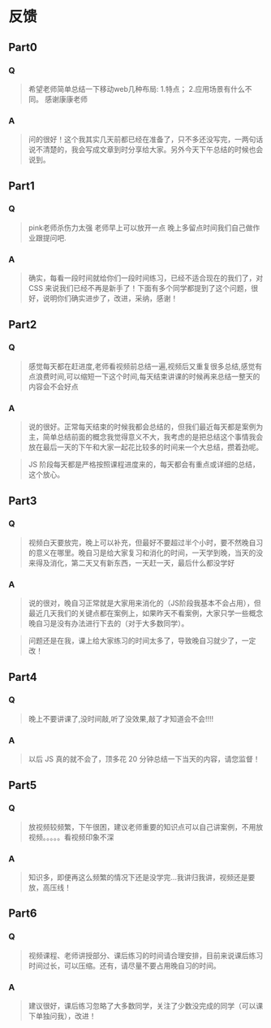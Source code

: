 # 反馈

## Part0

### Q

> 希望老师简单总结一下移动web几种布局: 1.特点； 2.应用场景有什么不同。 感谢康康老师

### A

> 问的很好！这个我其实几天前都已经在准备了，只不多还没写完，一两句话说不清楚的，我会写成文章到时分享给大家。另外今天下午总结的时候也会说到。

## Part1

### Q

> pink老师杀伤力太强 老师早上可以放开一点 晚上多留点时间我们自己做作业跟提问吧.

### A

> 确实，每看一段时间就给你们一段时间练习，已经不适合现在的我们了，对 CSS 来说我们已经不再是新手了！下面有多个同学都提到了这个问题，很好，说明你们确实进步了，改进，采纳，感谢！

## Part2

### Q

> 感觉每天都在赶进度,老师看视频前总结一遍,视频后又重复很多总结,感觉有点浪费时间,可以缩短一下这个时间,每天结束讲课的时候再来总结一整天的内容会不会好点

### A

> 说的很好。正常每天结束的时候我都会总结的，但我们最近每天都是案例为主，简单总结前面的概念我觉得意义不大，我考虑的是把总结这个事情我会放在最后一天的下午和大家一起花比较多的时间来一个大总结，攒着劲呢。

> JS 阶段每天都是严格按照课程进度来的，每天都会有重点或详细的总结，这个放心。

## Part3

### Q

> 视频白天要放完，晚上可以补充，但最好不要超过半个小时，要不然晚自习的意义在哪里。晚自习是给大家复习和消化的时间，一天学到晚，当天的没来得及消化，第二天又有新东西，一天赶一天，最后什么都没学好

### A

> 说的很对，晚自习正常就是大家用来消化的（JS阶段我基本不会占用），但最近几天我们的关键点都在案例上，如果昨天不看案例，大家只学一些概念晚自习是没有办法进行下去的（对于大多数同学）。

> 问题还是在我，课上给大家练习的时间太多了，导致晚自习就少了，一定改！

## Part4

### Q

> 晚上不要讲课了,没时间敲,听了没效果,敲了才知道会不会!!!!

### A

> 以后 JS 真的就不会了，顶多花 20 分钟总结一下当天的内容，请您监督！

## Part5

### Q

> 放视频较频繁，下午很困，建议老师重要的知识点可以自己讲案例，不用放视频。。。。。看视频印象不深

### A

> 知识多，即便再这么频繁的情况下还是没学完...我讲归我讲，视频还是要放，高压线！

## Part6

### Q

> 视频课程、老师讲授部分、课后练习的时间请合理安排，目前来说课后练习时间过长，可以压缩。还有，请尽量不要占用晚自习的时间。

### A

> 建议很好，课后练习忽略了大多数同学，关注了少数没完成的同学（可以课下单独问我），改进！